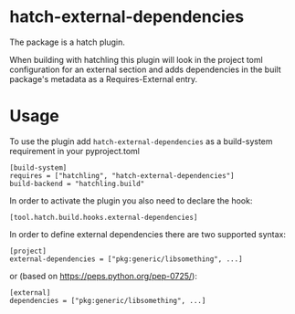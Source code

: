 # hatch-external-dependencies

The package is a hatch plugin.

When building with hatchling this plugin will look in the project toml configuration for an external section and adds dependencies in the built package's metadata as a Requires-External entry.


# Usage

To use the plugin add `hatch-external-dependencies` as a build-system requirement in your pyproject.toml

    [build-system]
    requires = ["hatchling", "hatch-external-dependencies"]
    build-backend = "hatchling.build"

In order to activate the plugin you also need to declare the hook:
    
    [tool.hatch.build.hooks.external-dependencies]

In order to define external dependencies there are two supported syntax:

    [project]
    external-dependencies = ["pkg:generic/libsomething", ...]

or (based on https://peps.python.org/pep-0725/):

    [external]
    dependencies = ["pkg:generic/libsomething", ...]

